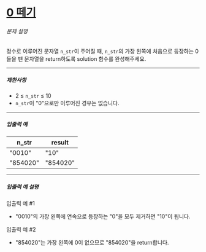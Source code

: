 # [0 떼기](https://school.programmers.co.kr/learn/courses/30/lessons/181847)


###### 문제 설명


정수로 이루어진 문자열 `n_str`이 주어질 때, `n_str`의 가장 왼쪽에 처음으로 등장하는 0들을 뗀 문자열을 return하도록 solution 함수를 완성해주세요.


---


##### 제한사항


* 2 ≤ `n_str` ≤ 10
* `n_str`이 "0"으로만 이루어진 경우는 없습니다.




---


##### 입출력 예




| n\_str | result |
| --- | --- |
| "0010" | "10" |
| "854020" | "854020" |




---


##### 입출력 예 설명


입출력 예 \#1


* "0010"의 가장 왼쪽에 연속으로 등장하는 "0"을 모두 제거하면 "10"이 됩니다.


입출력 예 \#2


* "854020"는 가장 왼쪽에 0이 없으므로 "854020"을 return합니다.



